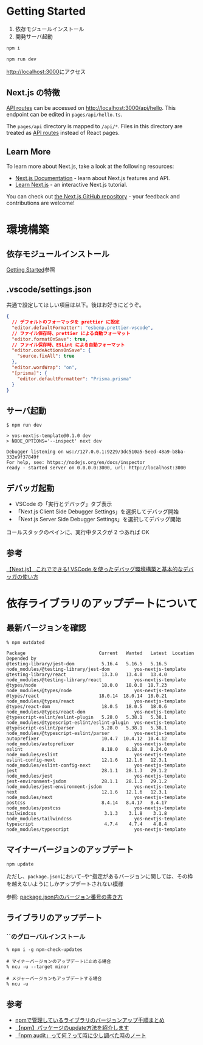 # Getting Started

1. 依存モジュールインストール
1. 開発サーバ起動

```sh
npm i

npm run dev
```

[http://localhost:3000](http://localhost:3000)にアクセス

## Next.js の特徴

[API routes](https://nextjs.org/docs/api-routes/introduction) can be accessed on [http://localhost:3000/api/hello](http://localhost:3000/api/hello). This endpoint can be edited in `pages/api/hello.ts`.

The `pages/api` directory is mapped to `/api/*`. Files in this directory are treated as [API routes](https://nextjs.org/docs/api-routes/introduction) instead of React pages.

## Learn More

To learn more about Next.js, take a look at the following resources:

- [Next.js Documentation](https://nextjs.org/docs) - learn about Next.js features and API.
- [Learn Next.js](https://nextjs.org/learn) - an interactive Next.js tutorial.

You can check out [the Next.js GitHub repository](https://github.com/vercel/next.js/) - your feedback and contributions are welcome!

# 環境構築

## 依存モジュールインストール

[Getting Started](#getting-started)参照

## .vscode/settings.json

共通で設定してほしい項目は以下。後はお好きにどうぞ。

```json
{
  // デフォルトのフォーマッタを prettier に設定
  "editor.defaultFormatter": "esbenp.prettier-vscode",
  // ファイル保存時、prettier による自動フォーマット
  "editor.formatOnSave": true,
  // ファイル保存時、ESLint による自動フォーマット
  "editor.codeActionsOnSave": {
    "source.fixAll": true
  },
  "editor.wordWrap": "on",
  "[prisma]": {
    "editor.defaultFormatter": "Prisma.prisma"
  }
}
```

## サーバ起動

```terminal
$ npm run dev

> yos-nextjs-template@0.1.0 dev
> NODE_OPTIONS='--inspect' next dev

Debugger listening on ws://127.0.0.1:9229/3dc510a5-5eed-48a9-b8ba-332e9f37849f
For help, see: https://nodejs.org/en/docs/inspector
ready - started server on 0.0.0.0:3000, url: http://localhost:3000
```

## デバッガ起動

- VSCode の「実行とデバッグ」タブ表示
- 「Next.js Client Side Debugger Settings」を選択してデバッグ開始
- 「Next.js Server Side Debugger Settings」を選択してデバッグ開始

コールスタックのペインに、実行中タスクが 2 つあれば OK

## 参考

[【Next.js】 これでできる! VSCode を使ったデバッグ環境構築と基本的なデバッガの使い方](https://qiita.com/dtakkiy/items/056867930e66f3489211#%E3%82%AF%E3%83%A9%E3%82%A4%E3%82%A2%E3%83%B3%E3%83%88%E3%82%B5%E3%82%A4%E3%83%89%E3%81%AE%E3%83%87%E3%83%90%E3%83%83%E3%82%AC%E3%81%AE%E8%B5%B7%E5%8B%95)

# 依存ライブラリのアップデートについて

## 最新バージョンを確認

```terminal
% npm outdated

Package                           Current   Wanted   Latest  Location                                       Depended by
@testing-library/jest-dom          5.16.4   5.16.5   5.16.5  node_modules/@testing-library/jest-dom         yos-nextjs-template
@testing-library/react             13.3.0   13.4.0   13.4.0  node_modules/@testing-library/react            yos-nextjs-template
@types/node                        18.0.0   18.0.0  18.7.23  node_modules/@types/node                       yos-nextjs-template
@types/react                      18.0.14  18.0.14  18.0.21  node_modules/@types/react                      yos-nextjs-template
@types/react-dom                   18.0.5   18.0.5   18.0.6  node_modules/@types/react-dom                  yos-nextjs-template
@typescript-eslint/eslint-plugin   5.28.0   5.38.1   5.38.1  node_modules/@typescript-eslint/eslint-plugin  yos-nextjs-template
@typescript-eslint/parser          5.28.0   5.38.1   5.38.1  node_modules/@typescript-eslint/parser         yos-nextjs-template
autoprefixer                       10.4.7  10.4.12  10.4.12  node_modules/autoprefixer                      yos-nextjs-template
eslint                             8.18.0   8.18.0   8.24.0  node_modules/eslint                            yos-nextjs-template
eslint-config-next                 12.1.6   12.1.6   12.3.1  node_modules/eslint-config-next                yos-nextjs-template
jest                               28.1.1   28.1.3   29.1.2  node_modules/jest                              yos-nextjs-template
jest-environment-jsdom             28.1.1   28.1.3   29.1.2  node_modules/jest-environment-jsdom            yos-nextjs-template
next                               12.1.6   12.1.6   12.3.1  node_modules/next                              yos-nextjs-template
postcss                            8.4.14   8.4.17   8.4.17  node_modules/postcss                           yos-nextjs-template
tailwindcss                         3.1.3    3.1.8    3.1.8  node_modules/tailwindcss                       yos-nextjs-template
typescript                          4.7.4    4.7.4    4.8.4  node_modules/typescript                        yos-nextjs-template
```

## マイナーバージョンのアップデート

```terminal
npm update
```

ただし、`package.json`において`~`や`^`指定があるバージョンに関しては、その枠を越えないようにしかアップデートされない模様

参照: [package.json内のバージョン番号の書き方](https://overworker.hatenablog.jp/entry/2021/07/10/000535)

## ライブラリのアップデート

### ``のグローバルインストール

```terminal
% npm i -g npm-check-updates

# マイナーバージョンのアップデートに止める場合
% ncu -u --target minor

# メジャーバージョンもアップデートする場合
% ncu -u
```

## 参考

- [npmで管理しているライブラリのバージョンアップ手順まとめ](https://zenn.dev/yoshii0110/articles/820187fd237b44)
- [【npm】パッケージのupdate方法を紹介します](https://www.fenet.jp/infla/column/technology/%E3%80%90npm%E3%80%91%E3%83%91%E3%83%83%E3%82%B1%E3%83%BC%E3%82%B8%E3%81%AEupdate%E6%96%B9%E6%B3%95%E3%82%92%E7%B4%B9%E4%BB%8B%E3%81%97%E3%81%BE%E3%81%99/)
- [「npm audit」って何？って時に少し調べた時のノート](https://overworker.hatenablog.jp/entry/2020/10/18/234904)
